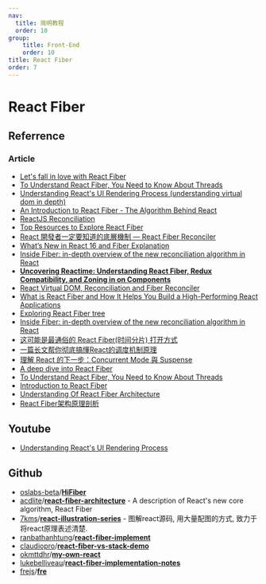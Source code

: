 ```yaml
---
nav:
  title: 简明教程
  order: 10
group:
	title: Front-End
	order: 10
title: React Fiber
order: 7
---
```


# React Fiber

## Referrence

### Article

- [Let's fall in love with React Fiber](https://dev.to/yurkaninryan/lets-fall-in-love-with-react-fiber-1fak)
- [To Understand React Fiber, You Need to Know About Threads](https://dev.to/afairlie/to-understand-react-fiber-you-need-to-know-about-threads-3dof)
- [Understanding React's UI Rendering Process (understanding virtual dom in depth)](https://dev.to/pratikcodes/understanding-reacts-ui-rendering-process-understanding-virtual-dom-in-depth-2842)
- [An Introduction to React Fiber - The Algorithm Behind React](https://www.velotio.com/engineering-blog/react-fiber-algorithm)
- [ReactJS Reconciliation](https://www.geeksforgeeks.org/reactjs-reconciliation/)
- [Top Resources to Explore React Fiber](https://medium.com/hackernoon/top-resources-to-explore-react-fiber-9a2b19114520)
- [React 開發者一定要知道的底層機制 — React Fiber Reconciler](https://medium.com/starbugs/react-%E9%96%8B%E7%99%BC%E8%80%85%E4%B8%80%E5%AE%9A%E8%A6%81%E7%9F%A5%E9%81%93%E7%9A%84%E5%BA%95%E5%B1%A4%E6%9E%B6%E6%A7%8B-react-fiber-c3ccd3b047a1)
- [What’s New in React 16 and Fiber Explanation](https://medium.com/edge-coders/react-16-features-and-fiber-explanation-e779544bb1b7?source=search_post---------24----------------------------)
- [Inside Fiber: in-depth overview of the new reconciliation algorithm in React](https://medium.com/react-in-depth/inside-fiber-in-depth-overview-of-the-new-reconciliation-algorithm-in-react-e1c04700ef6e?source=search_post---------26----------------------------)
- [**Uncovering Reactime: Understanding React Fiber, Redux Compatibility, and Zoning in on Components**](https://medium.com/@christinaor/uncovering-reactime-understanding-react-fiber-redux-compatibility-and-zoning-in-on-components-59f0758e0fa3)
- [React Virtual DOM, Reconciliation and Fiber Reconciler](https://namansaxena-official.medium.com/react-virtual-dom-reconciliation-and-fiber-reconciler-cd33ceb0478e)
- [What is React Fiber and How It Helps You Build a High-Performing React Applications](https://sunnychopper.medium.com/what-is-react-fiber-and-how-it-helps-you-build-a-high-performing-react-applications-57bceb706ff3)
- [Exploring React Fiber tree](https://medium.com/@bendtherules/exploring-react-fiber-tree-20cbf62fe808)
- [Inside Fiber: in-depth overview of the new reconciliation algorithm in React](https://indepth.dev/posts/1008/inside-fiber-in-depth-overview-of-the-new-reconciliation-algorithm-in-react)
- [这可能是最通俗的 React Fiber(时间分片) 打开方式](https://juejin.cn/post/6844903975112671239)
- [一篇长文帮你彻底搞懂React的调度机制原理](https://developer.51cto.com/article/643992.html)
- [理解 React 的下一步：Concurrent Mode 與 Suspense](https://chentsulin.medium.com/%E7%90%86%E8%A7%A3-react-%E7%9A%84%E4%B8%8B%E4%B8%80%E6%AD%A5-concurrent-mode-%E8%88%87-suspense-327b8a3df0fe)
- [A deep dive into React Fiber](https://blog.logrocket.com/deep-dive-react-fiber/)
- [To Understand React Fiber, You Need to Know About Threads](https://dev.to/afairlie/to-understand-react-fiber-you-need-to-know-about-threads-3dof)
- [Introduction to React Fiber](https://flexiple.com/react/react-fiber/)
- [Understanding Of React Fiber Architecture](https://innovationm.co/understanding-of-react-fiber-architecture/?utm_content=buffer38805&utm_medium=social&utm_source=twitter.com&utm_campaign=buffer)
- [React Fiber架构原理剖析](https://segmentfault.com/a/1190000042271919)



## Youtube

- [Understanding React's UI Rendering Process](https://www.youtube.com/watch?v=i793Qm6kv3U)

## Github

- [oslabs-beta](https://github.com/oslabs-beta?type=source)/**[HiFiber](https://github.com/oslabs-beta/HiFiber)**
- [acdlite](https://github.com/acdlite)/**[react-fiber-architecture](https://github.com/acdlite/react-fiber-architecture)** - A description of React's new core algorithm, React Fiber
- [7kms](https://github.com/7kms)/**[react-illustration-series](https://github.com/7kms/react-illustration-series)** - 图解react源码, 用大量配图的方式, 致力于将react原理表述清楚.
- [ranbathanhtung](https://github.com/tranbathanhtung)/**[react-fiber-implement](https://github.com/tranbathanhtung/react-fiber-implement)**
- [claudiopro](https://github.com/claudiopro)/**[react-fiber-vs-stack-demo](https://github.com/claudiopro/react-fiber-vs-stack-demo)**
- [okmttdhr](https://github.com/okmttdhr)/**[my-own-react](https://github.com/okmttdhr/my-own-react)**
- [lukebelliveau](https://github.com/lukebelliveau)/**[react-fiber-implementation-notes](https://github.com/lukebelliveau/react-fiber-implementation-notes)**
- [frejs](https://github.com/frejs?type=source)/**[fre](https://github.com/frejs/fre)**



